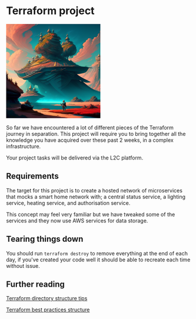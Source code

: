# Terraform project

![A hero starting their journey looking at a tower](./media/images/journey.png "A hero starting their journey looking at a tower")

So far we have encountered a lot of different pieces of the Terraform journey in separation. This project will require you to bring together all the knowledge you have acquired over these past 2 weeks, in a complex infrastructure.

Your project tasks will be delivered via the L2C platform.



## Requirements

The target for this project is to create a hosted network of microservices that mocks a smart home network with; a central status service, a lighting service, heating service, and authorisation service.

This concept may feel very familiar but we have tweaked some of the services and they now use AWS services for data storage.

## Tearing things down

You should run `terraform destroy` to remove everything at the end of each day, if you've created your code well it should be able to recreate each time without issue.

## Further reading

[Terraform directory structure tips](https://xebia.com/blog/four-tips-to-better-structure-terraform-projects/)

[Terraform best practices structure](https://www.terraform-best-practices.com/examples/terraform)
